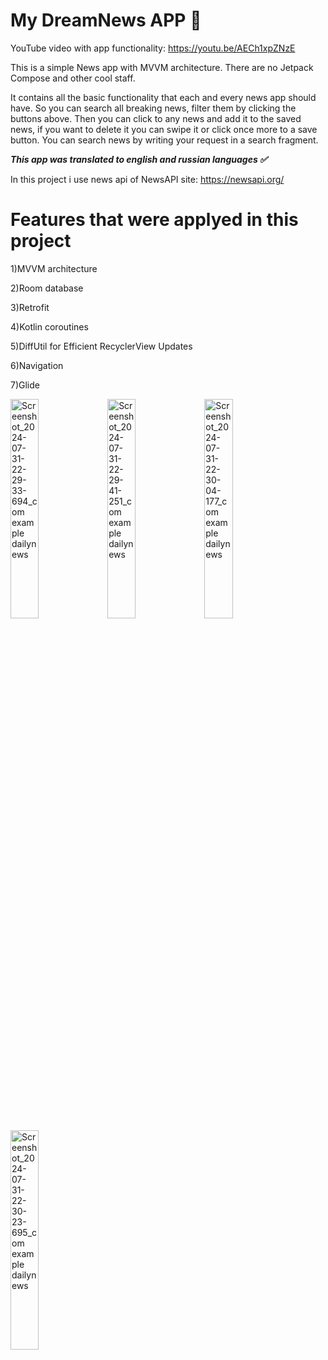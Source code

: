 # My DreamNews APP :cookie:

YouTube video with app functionality: https://youtu.be/AECh1xpZNzE

This is a simple News app with MVVM architecture. There are no Jetpack Compose and other cool staff. 

It contains all the basic functionality that each and every news app should have. So you can search all breaking news, filter them by clicking the buttons above.
Then you can click to any news and add it to the saved news, if you want to delete it you can swipe it or click once more to a save button. You can search news by writing your request in a search fragment.

_**This app was translated to english and russian languages :white_check_mark:**_

In this project i use news api of NewsAPI site: https://newsapi.org/

# Features that were applyed in this project

1)MVVM architecture

2)Room database

3)Retrofit

4)Kotlin coroutines

5)DiffUtil for Efficient RecyclerView Updates

6)Navigation

7)Glide


<img src="https://github.com/user-attachments/assets/d8ece6b5-3f74-4181-a691-4f4716591c43" alt="Screenshot_2024-07-31-22-29-33-694_com example dailynews" style="width: 30%; height: auto;"/>
<img src="https://github.com/user-attachments/assets/e1c52e97-4b54-491f-965b-c52cf06da440" alt="Screenshot_2024-07-31-22-29-41-251_com example dailynews" style="width: 30%; height: auto;"/>
<img src="https://github.com/user-attachments/assets/589b930a-36de-48b5-940c-d542c7424080" alt="Screenshot_2024-07-31-22-30-04-177_com example dailynews" style="width: 30%; height: auto;"/>
<img src="https://github.com/user-attachments/assets/e4d1d931-01b1-496b-ae81-272453d20529" alt="Screenshot_2024-07-31-22-30-23-695_com example dailynews" style="width: 30%; height: auto;"/>




